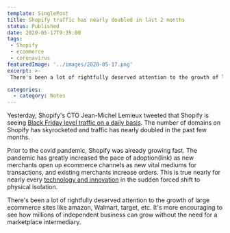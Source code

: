 ```yaml
---
template: SinglePost
title: Shopify traffic has nearly doubled in last 2 months
status: Published
date: 2020-05-17T9:39:00
tags:
 - Shopify
 - ecommerce
 - coronavirus
featuredImage: '../images/2020-05-17.png'
excerpt: >-
 There's been a lot of rightfully deserved attention to the growth of large ecommerce sites like amazon, Walmart, target, etc. It's more encouraging to see how millions of independent business can grow without the need for a marketplace intermediary.

categories:
  - category: Notes
---
```

Yesterday, Shopify's CTO Jean-Michel Lemieux tweeted that Shopify is seeing [Black Friday level traffic on a daily basis](https://twitter.com/jmwind/status/1250816681024331777?). The number of domains on Shopify has skyrocketed and traffic has nearly doubled in the past few months.

Prior to the covid pandemic, Shopify was already growing fast. The pandemic has greatly increased the pace of adoption(link) as new merchants open up ecommerce channels as new vital mediums for transactions, and existing merchants increase orders. This is true nearly for nearly every [technology and innovation](https://ecomloop.com/posts/innovation-is-coming-faster-to-digital-economy/) in the sudden forced shift to physical isolation. 

There's been a lot of rightfully deserved attention to the growth of large ecommerce sites like amazon, Walmart, target, etc. It's more encouraging to see how millions of independent business can grow without the need for a marketplace intermediary.
